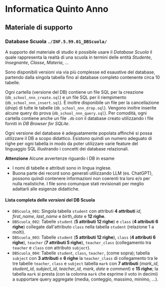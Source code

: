 # Informatica Quinto Anno
## Materiale di supporto

### Database Scuola `./INF.5.99.01_DBScuola/`
A supporto del materiale di studio è possibile usare il *Database Scuola* il quale rappresenta la realtà di una scuola in termini delle entità *Studente*, *Insegnante*, *Classe*, *Materia*, ...

Sono disponibili versioni via via più complesse ed esaustive del database, partendo dalla singola tabella fino al database completo contenente circa 10 tabelle.

Ogni cartella (versione del DB) contiene un file SQL per la creazione (`db_school_nnn_create.sql`) e un file SQL per il riempimento (`db_school_nnn_insert.sql`). È inoltre disponibile un file per la cancellazione (*drop*) di tutte le tabelle (`db_school_nnn_drop.sql`). Vengono inoltre inserite alcune query do prova (`db_school_nnn_query.sql`). Per comodità, ogni cartella contiene anche un file `.db` con il database creato utilizzando i file forniti in *DB Browser for SQLite*.

Ogni versione del database è adeguatamente popolata affinché si possa utilizzare il DB a scopo didattico. Esistono quindi un numero adeguato di righe per ogni tabella in modo da poter utilizzare varie feature del linguaggio SQL illustrando i concetti dei database relazionali.

**Attenzione** Alcune avvertenze riguardo i DB in esame
* I nomi di tabelle e attributi sono in lingua inglese.
* Buona parte dei record sono generati utilizzando LLM (es. ChatGPT), possono quindi contenere informazioni non coerenti tra loro e/o per nulla realistiche. I file sono comunque stati revisionati per meglio adattarli alle esigenze didattiche.

#### Lista completa delle *versioni* del DB Scuola

* `DBScuola_001`: Singola tabella `student` con attributi **4 attributi** *id*, *first_name*, *last_name* e *birth_date* e **12 righe**. 
* `DBScuola_002`: Tabelle `student` (**5 attributi 12 righe**) e `class` (**4 attributi 6 righe**) collegate dall'attributo `class` nella tabella `student` (relazione 1 a molti).
* `DBScuola_003`: Tabelle `student` (**5 attributi 12 righe**), `class` (**4 attributi 6 righe**), `teacher` (**7 attributi 5 righe**), `teacher_class` (collegamento tra `teacher` e `class` con attributo `subject`).
* `DBScuola_004`: Tabelle `student`, `class`, `teacher`, (come sopra); tabella `subject` con **3 attributi** e **6 righe** la `teacher_class` di collegamento tra le tre tabelle `teacher`, `class` e `subject` tabella `mark` con **7 attributi** (*mark_id*, *student_id*, *subject_id*, *teacher_id*, *mark*, *date* e *comment*) e **15 righe**; la tabella `mark` si presta (con la colonna `mark` che esprime il voto in decimi) a supportare query aggregate (media, conteggio, massimo, minimo, ...).